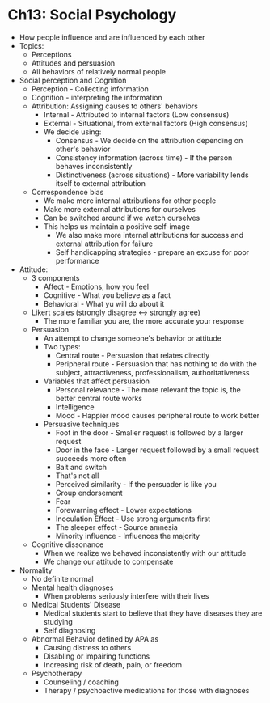 # Ch13: Social Psychology
* How people influence and are influenced by each other
* Topics:
  * Perceptions
  * Attitudes and persuasion
  * All behaviors of relatively normal people
* Social perception and Cognition
  * Perception - Collecting information
  * Cognition - interpreting the information
  * Attribution: Assigning causes to others' behaviors
    * Internal - Attributed to internal factors (Low consensus)
    * External - Situational, from external factors (High consensus)
    * We decide using:
      * Consensus - We decide on the attribution depending on other's behavior
      * Consistency information (across time) - If the person behaves inconsistently
      * Distinctiveness (across situations) - More variability lends itself to external attribution
  * Correspondence bias
    * We make more internal attributions for other people
    * Make more external attributions for ourselves
    * Can be switched around if we watch ourselves
    * This helps us maintain a positive self-image
      * We also make more internal attributions for success and external attribution for failure
      * Self handicapping strategies - prepare an excuse for poor performance
* Attitude:
  * 3 components
    * Affect - Emotions, how you feel
    * Cognitive - What you believe as a fact
    * Behavioral - What yu will do about it
  * Likert scales (strongly disagree <-> strongly agree)
    * The more familiar you are, the more accurate your response
  * Persuasion
    * An attempt to change someone's behavior or attitude
    * Two types:
      * Central route - Persuasion that relates directly
      * Peripheral route - Persuasion that has nothing to do with the subject, attractiveness, professionalism, authoritativeness
    * Variables that affect persuasion
      * Personal relevance - The more relevant the topic is, the better central route works
      * Intelligence
      * Mood - Happier mood causes peripheral route to work better
    * Persuasive techniques
      * Foot in the door - Smaller request is followed by a larger request
      * Door in the face - Larger request followed by a small request succeeds more often
      * Bait and switch
      * That's not all
      * Perceived similarity - If the persuader is like you
      * Group endorsement
      * Fear
      * Forewarning effect - Lower expectations
      * Inoculation Effect - Use strong arguments first
      * The sleeper effect - Source amnesia
      * Minority influence - Influences the majority
  * Cognitive dissonance
    * When we realize we behaved inconsistently with our attitude
    * We change our attitude to compensate
* Normality
  * No definite normal
  * Mental health diagnoses
    * When problems seriously interfere with their lives
  * Medical Students' Disease
    * Medical students start to believe that they have diseases they are studying
    * Self diagnosing
  * Abnormal Behavior defined by APA as
    * Causing distress to others
    * Disabling or impairing functions
    * Increasing risk of death, pain, or freedom
  * Psychotherapy
    * Counseling / coaching
    * Therapy / psychoactive medications for those with diagnoses
